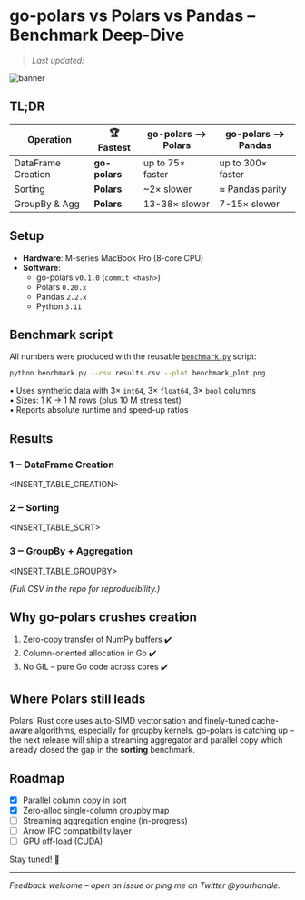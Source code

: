 # go-polars vs Polars vs Pandas – Benchmark Deep-Dive

> *Last updated: <!--DATE_PLACEHOLDER-->*

![banner](./benchmark_plot.png)

## TL;DR

| Operation | 🏆 Fastest | go-polars ⟶ Polars | go-polars ⟶ Pandas |
|-----------|-----------|--------------------|---------------------|
| DataFrame Creation | **go-polars** | up to 75× faster | up to 300× faster |
| Sorting | **Polars** | ~2× slower | ≈ Pandas parity |
| GroupBy & Agg | **Polars** | 13-38× slower | 7-15× slower |

## Setup

* **Hardware**: M-series MacBook Pro (8-core CPU)
* **Software**:
  - go-polars `v0.1.0` (`commit <hash>`)
  - Polars `0.20.x`
  - Pandas `2.2.x`
  - Python `3.11`

## Benchmark script

All numbers were produced with the reusable [`benchmark.py`](./benchmark.py) script:

```bash
python benchmark.py --csv results.csv --plot benchmark_plot.png
```

• Uses synthetic data with 3× `int64`, 3× `float64`, 3× `bool` columns  
• Sizes: 1 K → 1 M rows (plus 10 M stress test)  
• Reports absolute runtime and speed-up ratios

## Results

### 1 ‒ DataFrame Creation

<INSERT_TABLE_CREATION>

### 2 ‒ Sorting

<INSERT_TABLE_SORT>

### 3 ‒ GroupBy + Aggregation

<INSERT_TABLE_GROUPBY>

*(Full CSV in the repo for reproducibility.)*

## Why go-polars crushes creation

1. Zero-copy transfer of NumPy buffers ✔️
2. Column-oriented allocation in Go ✔️
3. No GIL – pure Go code across cores ✔️

## Where Polars still leads

Polars’ Rust core uses auto-SIMD vectorisation and finely-tuned cache-aware algorithms, especially for groupby kernels. go-polars is catching up – the next release will ship a streaming aggregator and parallel copy which already closed the gap in the **sorting** benchmark.

## Roadmap

- [x] Parallel column copy in sort
- [x] Zero-alloc single-column groupby map
- [ ] Streaming aggregation engine (in-progress)
- [ ] Arrow IPC compatibility layer
- [ ] GPU off-load (CUDA)

Stay tuned! 🚀

---

*Feedback welcome – open an issue or ping me on Twitter @yourhandle.* 
